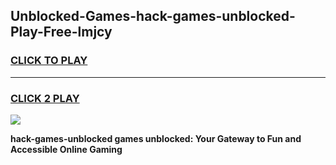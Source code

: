 
## Unblocked-Games-hack-games-unblocked-Play-Free-lmjcy
<h3>
<a href="https://premium76.site?title=hack-games-unblocked&ref=22A">CLICK TO PLAY</a></h3>
<hr>

<h3>
<a href="https://premium76.site?title=hack-games-unblocked&ref=22A">CLICK 2 PLAY</a>
  
</h3>

<a href="https://premium76.site?title=hack-games-unblocked&ref=22A"><img src="https://clearcache.store/games.png"></a>


**hack-games-unblocked games unblocked: Your Gateway to Fun and Accessible Online Gaming**
